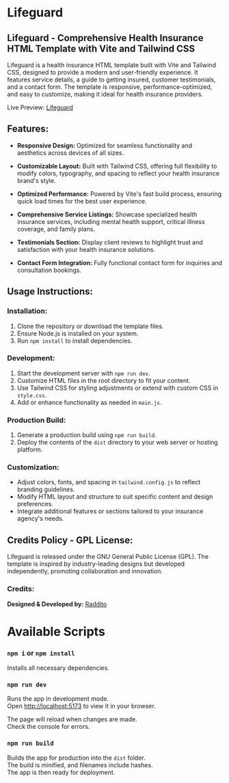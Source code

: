 # Lifeguard

## Lifeguard - Comprehensive Health Insurance HTML Template with Vite and Tailwind CSS

Lifeguard is a health insurance HTML template built with Vite and Tailwind CSS, designed to provide a modern and user-friendly experience. It features service details, a guide to getting insured, customer testimonials, and a contact form. The template is responsive, performance-optimized, and easy to customize, making it ideal for health insurance providers.

Live Preview: [Lifeguard](https://lifeguard.netlify.app/)

## Features:

- **Responsive Design:** Optimized for seamless functionality and aesthetics across devices of all sizes.
- **Customizable Layout:** Built with Tailwind CSS, offering full flexibility to modify colors, typography, and spacing to reflect your health insurance brand's style.

- **Optimized Performance:** Powered by Vite's fast build process, ensuring quick load times for the best user experience.

- **Comprehensive Service Listings:** Showcase specialized health insurance services, including mental health support, critical illness coverage, and family plans.

- **Testimonials Section:** Display client reviews to highlight trust and satisfaction with your health insurance solutions.

- **Contact Form Integration:** Fully functional contact form for inquiries and consultation bookings.

## Usage Instructions:

### Installation:

1. Clone the repository or download the template files.
2. Ensure Node.js is installed on your system.
3. Run `npm install` to install dependencies.

### Development:

1. Start the development server with `npm run dev`.
2. Customize HTML files in the root directory to fit your content.
3. Use Tailwind CSS for styling adjustments or extend with custom CSS in `style.css`.
4. Add or enhance functionality as needed in `main.js`.

### Production Build:

1. Generate a production build using `npm run build`.
2. Deploy the contents of the `dist` directory to your web server or hosting platform.

### Customization:

- Adjust colors, fonts, and spacing in `tailwind.config.js` to reflect branding guidelines.
- Modify HTML layout and structure to suit specific content and design preferences.
- Integrate additional features or sections tailored to your insurance agency's needs.

## Credits Policy - GPL License:

Lifeguard is released under the GNU General Public License (GPL). The template is inspired by industry-leading designs but developed independently, promoting collaboration and innovation.

### Credits:

**Designed & Developed by:** [Raddito](https://raddito.com/)

# Available Scripts

### `npm i` or `npm install`

Installs all necessary dependencies.

### `npm run dev`

Runs the app in development mode.\
Open [http://localhost:5173](http://localhost:5173) to view it in your browser.

The page will reload when changes are made.\
Check the console for errors.

### `npm run build`

Builds the app for production into the `dist` folder.\
The build is minified, and filenames include hashes.\
The app is then ready for deployment.
